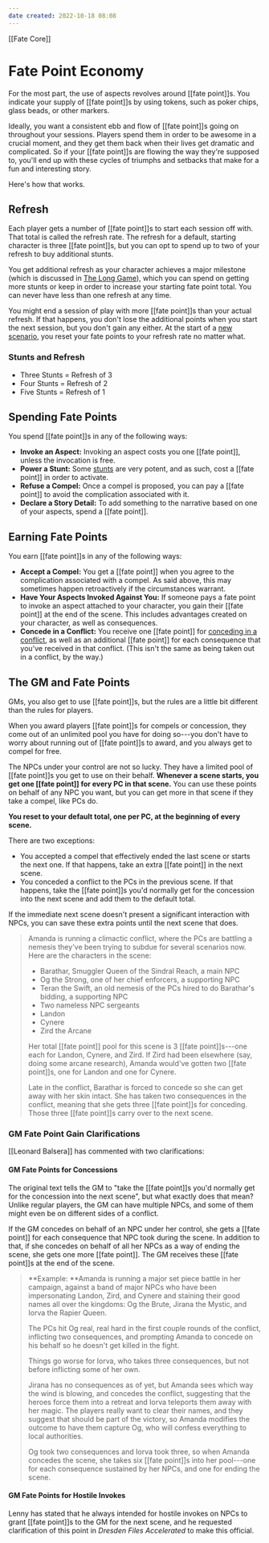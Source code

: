 ```yaml
---
date created: 2022-10-18 08:08
---
```


[[Fate Core]]

# Fate Point Economy

For the most part, the use of aspects revolves around [[fate point]]s. You indicate your supply of [[fate point]]s by using tokens, such as poker chips, glass beads, or other markers.

Ideally, you want a consistent ebb and flow of [[fate point]]s going on throughout your sessions. Players spend them in order to be awesome in a crucial moment, and they get them back when their lives get dramatic and complicated. So if your [[fate point]]s are flowing the way they're supposed to, you'll end up with these cycles of triumphs and setbacks that make for a fun and interesting story.

Here's how that works.

## Refresh

Each player gets a number of [[fate point]]s to start each session off with.  That total is called the refresh rate. The refresh for a default, starting character is three [[fate point]]s, but you can opt to spend up to two of your refresh to buy additional stunts.

You get additional refresh as your character achieves a major milestone (which is discussed in [The Long Game](../long-game/index.html "The Long Game")), which you can spend on getting more stunts or keep in order to increase your starting fate point total. You can never have less than one refresh at any time.

You might end a session of play with more [[fate point]]s than your actual refresh. If that happens, you don't lose the additional points when you start the next session, but you don't gain any either. At the start of a [new scenario](../defining-scenarios/index.html), you reset your fate points to your refresh rate no matter what.

### Stunts and Refresh

- Three Stunts = Refresh of 3
- Four Stunts = Refresh of 2
- Five Stunts = Refresh of 1

## Spending Fate Points

You spend [[fate point]]s in any of the following ways:

- **Invoke an Aspect:** Invoking an aspect costs you one [[fate point]], unless the invocation is free.
- **Power a Stunt:** Some [stunts](../building-stunts/index.html "Stunts") are very potent, and as such, cost a [[fate point]] in order to activate.
- **Refuse a Compel:** Once a compel is proposed, you can pay a [[fate point]] to avoid the complication associated with it.
- **Declare a Story Detail:** To add something to the narrative based on one of your aspects, spend a [[fate point]].

## Earning Fate Points

You earn [[fate point]]s in any of the following ways:

- **Accept a Compel:** You get a [[fate point]] when you agree to the complication associated with a compel. As said above, this may sometimes happen retroactively if the circumstances warrant.
- **Have Your Aspects Invoked Against You:** If someone pays a fate point to invoke an aspect attached to your character, you gain their [[fate point]] at the end of the scene. This includes advantages created on your character, as well as consequences.
- **Concede in a Conflict:** You receive one [[fate point]] for [conceding in a conflict](../conflicts/index.html "Conceding A Conflict"), as well as an additional [[fate point]] for each consequence that you've received in that conflict. (This isn't the same as being taken out in a conflict, by the way.)

## The GM and Fate Points

GMs, you also get to use [[fate point]]s, but the rules are a little bit different than the rules for players.

When you award players [[fate point]]s for compels or concession, they come out of an unlimited pool you have for doing so---you don't have to worry about running out of [[fate point]]s to award, and you always get to compel for free.

The NPCs under your control are not so lucky. They have a limited pool of [[fate point]]s you get to use on their behalf. **Whenever a scene starts, you get one [[fate point]] for every PC in that scene.** You can use these points on behalf of any NPC you want, but you can get more in that scene if they take a compel, like PCs do.

**You reset to your default total, one per PC, at the beginning of every scene.**

There are two exceptions:

- You accepted a compel that effectively ended the last scene or starts the next one. If that happens, take an extra [[fate point]] in the next scene.
- You conceded a conflict to the PCs in the previous scene. If that happens, take the [[fate point]]s you'd normally get for the concession into the next scene and add them to the default total.

If the immediate next scene doesn't present a significant interaction with NPCs, you can save these extra points until the next scene that
does.

> Amanda is running a climactic conflict, where the PCs are battling a nemesis they've been trying to subdue for several scenarios now. Here are the characters in the scene:
>
> - Barathar, Smuggler Queen of the Sindral Reach, a main NPC
> - Og the Strong, one of her chief enforcers, a supporting NPC
> - Teran the Swift, an old nemesis of the PCs hired to do Barathar's bidding, a supporting NPC
> - Two nameless NPC sergeants
> - Landon
> - Cynere
> - Zird the Arcane
>
> Her total [[fate point]] pool for this scene is 3 [[fate point]]s---one each for Landon, Cynere, and Zird. If Zird had been elsewhere (say, doing some arcane research), Amanda would've gotten two [[fate point]]s, one for Landon and one for Cynere.
>
> Late in the conflict, Barathar is forced to concede so she can get away with her skin intact. She has taken two consequences in the conflict, meaning that she gets three [[fate point]]s for conceding. Those three [[fate point]]s carry over to the next scene.


### GM Fate Point Gain Clarifications

[[Leonard Balsera]] has commented with two clarifications:

#### GM Fate Points for Concessions

The original text tells the GM to "take the [[fate point]]s you'd normally get for the concession into the next scene", but what exactly does that mean? Unlike regular players, the GM can have multiple NPCs, and some of them might even be on different sides of a conflict.

If the GM concedes on behalf of an NPC under her control, she gets a [[fate point]] for each consequence that NPC took during the scene. In addition to that, if she concedes on behalf of all her NPCs as a way of ending the scene, she gets one more [[fate point]]. The GM receives these [[fate point]]s at the end of the scene. 

> **Example: **Amanda is running a major set piece battle in her campaign, against a band of major NPCs who have been impersonating Landon, Zird, and Cynere and staining their good names all over the kingdoms: Og the Brute, Jirana the Mystic, and Iorva the Rapier Queen.
>
> The PCs hit Og real, real hard in the first couple rounds of the conflict, inflicting two consequences, and prompting Amanda to concede on his behalf so he doesn't get killed in the fight.
>
> Things go worse for Iorva, who takes three consequences, but not before inflicting some of her own.
>
> Jirana has no consequences as of yet, but Amanda sees which way the wind is blowing, and concedes the conflict, suggesting that the heroes force them into a retreat and Iorva teleports them away with her magic. The players really want to clear their names, and they suggest that should be part of the victory, so Amanda modifies the outcome to have them capture Og, who will confess everything to local authorities.
>
> Og took two consequences and Iorva took three, so when Amanda concedes the scene, she takes six [[fate point]]s into her pool---one for each consequence sustained by her NPCs, and one for ending the scene.

#### GM Fate Points for Hostile Invokes

Lenny has stated that he always intended for hostile invokes on NPCs to grant [[fate point]]s to the GM for the next scene, and he requested clarification of this point in _Dresden Files Accelerated_ to make this official.